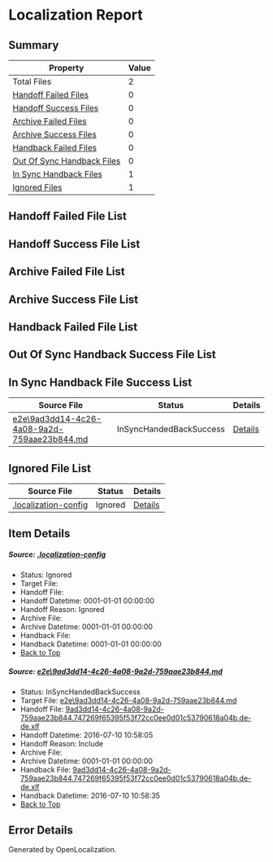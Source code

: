 # <a name='report-top'></a> Localization Report

## Summary
 Property | Value 
 -------- | ----- 
 Total Files | 2
[ Handoff Failed Files ](#handoff-failed-list)| 0
[ Handoff Success Files ](#handoff-success-list)| 0
[ Archive Failed Files ](#archive-failed-list)| 0
[ Archive Success Files ](#archive-success-list)| 0
[ Handback Failed Files ](#handback-failed-list)| 0
[ Out Of Sync Handback Files ](#outofsync-handback-success-list)| 0
[ In Sync Handback Files ](#insync-handback-success-list)| 1
[ Ignored Files ](#ignored-list)| 1

## <a name='handoff-failed-list'></a> Handoff Failed File List

## <a name='handoff-success-list'></a> Handoff Success File List

## <a name='archive-failed-list'></a> Archive Failed File List

## <a name='archive-success-list'></a> Archive Success File List

## <a name='handback-failed-list'></a> Handback Failed File List

## <a name='outofsync-handback-success-list'></a> Out Of Sync Handback Success File List

## <a name='insync-handback-success-list'></a> In Sync Handback File Success List
 Source File | Status | Details 
 ----------- | ------ | ------- 
 [e2e\9ad3dd14-4c26-4a08-9a2d-759aae23b844.md](https://github.com/OpenLocalizationTestOrg/oltest/blob/3a859546bf327cf5b5ecb04ac94c02459c912af9/e2e/9ad3dd14-4c26-4a08-9a2d-759aae23b844.md) | InSyncHandedBackSuccess | [Details](#e181f3b6b6c685089740aafda487f7cda145ec201)

## <a name='ignored-list'></a> Ignored File List
 Source File | Status | Details 
 ----------- | ------ | ------- 
 [.localization-config](https://github.com/OpenLocalizationTestOrg/oltest/blob/3a859546bf327cf5b5ecb04ac94c02459c912af9/.localization-config) | Ignored | [Details](#3d4f252ac210baf56311d7e97dcc2db10974dbd20)

## Item Details
##### <a name='3d4f252ac210baf56311d7e97dcc2db10974dbd20'></a> Source: [.localization-config](https://github.com/OpenLocalizationTestOrg/oltest/blob/3a859546bf327cf5b5ecb04ac94c02459c912af9/.localization-config)
* Status: Ignored
* Target File: 
* Handoff File: 
* Handoff Datetime: 0001-01-01 00:00:00
* Handoff Reason: Ignored
* Archive File: 
* Archive Datetime: 0001-01-01 00:00:00
* Handback File: 
* Handback Datetime: 0001-01-01 00:00:00
* [Back to Top](#report-top)

##### <a name='e181f3b6b6c685089740aafda487f7cda145ec201'></a> Source: [e2e\9ad3dd14-4c26-4a08-9a2d-759aae23b844.md](https://github.com/OpenLocalizationTestOrg/oltest/blob/3a859546bf327cf5b5ecb04ac94c02459c912af9/e2e/9ad3dd14-4c26-4a08-9a2d-759aae23b844.md)
* Status: InSyncHandedBackSuccess
* Target File: [e2e\9ad3dd14-4c26-4a08-9a2d-759aae23b844.md](https://github.com/OpenLocalizationTestOrg/oltest-dede-fly/blob/0e7529b7e0495f24904e48a0c55f9f1e188d298e/e2e/9ad3dd14-4c26-4a08-9a2d-759aae23b844.md)
* Handoff File: [9ad3dd14-4c26-4a08-9a2d-759aae23b844.747269f65395f53f72cc0ee0d01c53790618a04b.de-de.xlf](https://github.com/OpenLocalizationTestOrg/olhandoff-e2e/blob/b45830912cc897f519e0d784c6752a2fdd170d89/ol-handoff/OpenLocalizationTestOrg/oltest-dede-fly/ci/ht/9ad3dd14-4c26-4a08-9a2d-759aae23b844.747269f65395f53f72cc0ee0d01c53790618a04b.de-de.xlf)
* Handoff Datetime: 2016-07-10 10:58:05
* Handoff Reason: Include
* Archive File: 
* Archive Datetime: 0001-01-01 00:00:00
* Handback File: [9ad3dd14-4c26-4a08-9a2d-759aae23b844.747269f65395f53f72cc0ee0d01c53790618a04b.de-de.xlf](https://github.com/OpenLocalizationTestOrg/olhandback-e2e/blob/f24d20f7527b92a7097a68a6374bc12f158482f8/ol-handback/OpenLocalizationTestOrg/oltest-dede-fly/ci/ht/9ad3dd14-4c26-4a08-9a2d-759aae23b844.747269f65395f53f72cc0ee0d01c53790618a04b.de-de.xlf)
* Handback Datetime: 2016-07-10 10:58:35
* [Back to Top](#report-top)


## Error Details

Generated by OpenLocalization.
